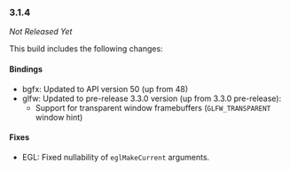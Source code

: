 ### 3.1.4

_Not Released Yet_

This build includes the following changes:

#### Bindings

- bgfx: Updated to API version 50 (up from 48)
- glfw: Updated to pre-release 3.3.0 version (up from 3.3.0 pre-release):
    * Support for transparent window framebuffers (`GLFW_TRANSPARENT` window hint)

#### Fixes

- EGL: Fixed nullability of `eglMakeCurrent` arguments.